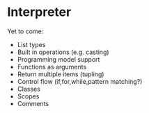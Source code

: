 # Interpreter
Yet to come:
- List types
- Built in operations (e.g. casting)
- Programming model support
- Functions as arguments
- Return multiple items (tupling)
- Control flow (if,for,while,pattern matching?)
- Classes
- Scopes
- Comments
